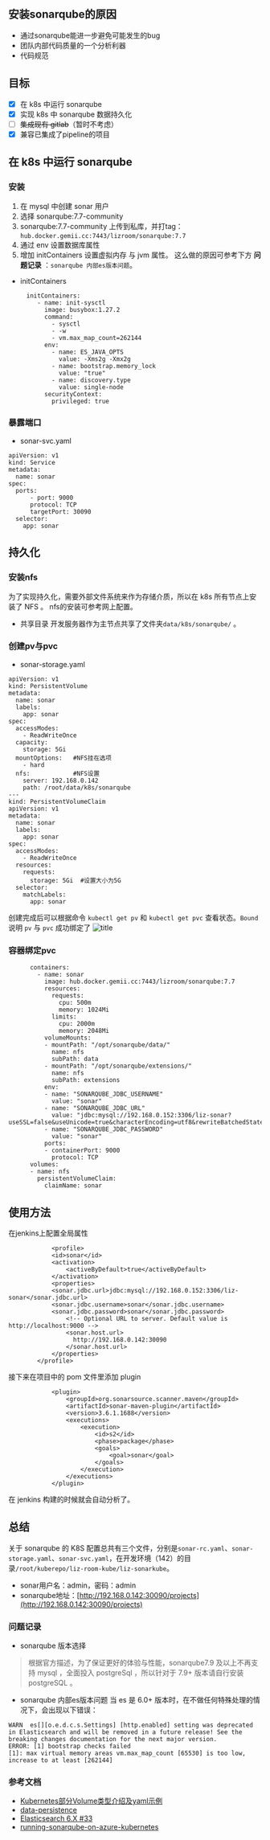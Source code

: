 ## 安装sonarqube的原因

* 通过sonarqube能进一步避免可能发生的bug
* 团队内部代码质量的一个分析利器
* 代码规范

## 目标
- [X] 在 k8s 中运行 sonarqube
- [X] 实现 k8s 中 sonarqube 数据持久化
- [ ] ~~集成现有 gitlab~~（暂时不考虑）
- [X] 兼容已集成了pipeline的项目
## 在 k8s 中运行 sonarqube
### 安装
1. 在 mysql 中创建 sonar 用户
2. 选择 sonarqube:7.7-community
3. sonarqube:7.7-community 上传到私库，并打tag：`hub.docker.gemii.cc:7443/lizroom/sonarqube:7.7`
4. 通过 env 设置数据库属性
5. 增加 initContainers 设置虚拟内存 与 jvm 属性。
这么做的原因可参考下方 **问题记录** ：`sonarqube 内部es版本问题`。

* initContainers
```
     initContainers:
        - name: init-sysctl
          image: busybox:1.27.2
          command:
            - sysctl
            - -w
            - vm.max_map_count=262144
          env:
            - name: ES_JAVA_OPTS
              value: -Xms2g -Xmx2g
            - name: bootstrap.memory_lock
              value: "true"
            - name: discovery.type
              value: single-node
          securityContext:
            privileged: true
```
### 暴露端口
* sonar-svc.yaml
```
apiVersion: v1
kind: Service
metadata:
  name: sonar
spec:
  ports:
      - port: 9000
      protocol: TCP
      targetPort: 30090
  selector:
    app: sonar
```

## 持久化
### 安装nfs
为了实现持久化，需要外部文件系统来作为存储介质，所以在 k8s 所有节点上安装了 NFS 。
nfs的安装可参考网上配置。
* 共享目录
开发服务器作为主节点共享了文件夹`data/k8s/sonarqube/` 。
### 创建pv与pvc
* sonar-storage.yaml
```
apiVersion: v1
kind: PersistentVolume
metadata:
  name: sonar
  labels:
    app: sonar
spec:
  accessModes:       
    - ReadWriteOnce
  capacity:          
    storage: 5Gi
  mountOptions:   #NFS挂在选项
    - hard  
  nfs:            #NFS设置
    server: 192.168.0.142
    path: /root/data/k8s/sonarqube
---
kind: PersistentVolumeClaim
apiVersion: v1
metadata:
  name: sonar
  labels:
    app: sonar
spec:
  accessModes:
    - ReadWriteOnce
  resources:
    requests:
      storage: 5Gi  #设置大小为5G
  selector:
    matchLabels:
      app: sonar
```
创建完成后可以根据命令 `kubectl get pv` 和 `kubectl get pvc` 查看状态。`Bound` 说明 `pv` 与 `pvc` 成功绑定了
![title](https://raw.githubusercontent.com/YpandaGit/pics/master/gemii/2019/09/03/1567479869435-1567479869470.png)

### 容器绑定pvc
```
      containers:
        - name: sonar
          image: hub.docker.gemii.cc:7443/lizroom/sonarqube:7.7
          resources:
            requests:
              cpu: 500m
              memory: 1024Mi
            limits:
              cpu: 2000m
              memory: 2048Mi
          volumeMounts:
          - mountPath: "/opt/sonarqube/data/"
            name: nfs
            subPath: data
          - mountPath: "/opt/sonarqube/extensions/"
            name: nfs
            subPath: extensions
          env:
          - name: "SONARQUBE_JDBC_USERNAME"
            value: "sonar"
          - name: "SONARQUBE_JDBC_URL"
            value: "jdbc:mysql://192.168.0.152:3306/liz-sonar?useSSL=false&useUnicode=true&characterEncoding=utf8&rewriteBatchedStatements=true&useConfigs=maxPerformance"
          - name: "SONARQUBE_JDBC_PASSWORD"
            value: "sonar"
          ports:
          - containerPort: 9000
            protocol: TCP
      volumes:
      - name: nfs
        persistentVolumeClaim:
          claimName: sonar
```

## 使用方法
在jenkins上配置全局属性
```
            <profile>
            <id>sonar</id>
            <activation>
                <activeByDefault>true</activeByDefault>
            </activation>
            <properties>
            <sonar.jdbc.url>jdbc:mysql://192.168.0.152:3306/liz-sonar</sonar.jdbc.url>
            <sonar.jdbc.username>sonar</sonar.jdbc.username>
            <sonar.jdbc.password>sonar</sonar.jdbc.password>
                <!-- Optional URL to server. Default value is http://localhost:9000 -->
                <sonar.host.url>
                  http://192.168.0.142:30090
                </sonar.host.url>
            </properties>
        </profile>
```
接下来在项目中的 pom 文件里添加 plugin
```
 			<plugin>
				<groupId>org.sonarsource.scanner.maven</groupId>
				<artifactId>sonar-maven-plugin</artifactId>
				<version>3.6.1.1688</version>
				<executions>
					<execution>
						<id>s2</id>
						<phase>package</phase>
						<goals>
							<goal>sonar</goal>
						</goals>
					</execution>
				</executions>
			</plugin>
```

在 jenkins 构建的时候就会自动分析了。

## 总结
关于 sonarqube 的 K8S 配置总共有三个文件，分别是`sonar-rc.yaml`、`sonar-storage.yaml`、`sonar-svc.yaml`，在开发环境（142）的目录`/root/kuberepo/liz-room-kube/liz-sonarkube`。

* sonar用户名：admin，密码：admin
* sonarqube地址：[http://192.168.0.142:30090/projects](http://192.168.0.142:30090/projects)

### 问题记录

* sonarqube 版本选择
> 根据官方描述，为了保证更好的体验与性能，sonarqube7.9 及以上不再支持 mysql ，全面投入 postgreSql ，所以针对于 7.9+ 版本请自行安装 postgreSQL 。

* sonarqube 内部es版本问题
当 es 是 6.0+ 版本时，在不做任何特殊处理的情况下，会出现以下错误：
```
WARN  es[][o.e.d.c.s.Settings] [http.enabled] setting was deprecated in Elasticsearch and will be removed in a future release! See the breaking changes documentation for the next major version.
ERROR: [1] bootstrap checks failed
[1]: max virtual memory areas vm.max_map_count [65530] is too low, increase to at least [262144]
```

### 参考文档
* [Kubernetes部分Volume类型介绍及yaml示例](https://www.cnblogs.com/zhenyuyaodidiao/p/6594541.html)
* [data-persistence](https://github.com/gregbkr/kubernetes-kargo-logging-monitoring#8-data-persistence)
* [Elasticsearch 6.X #33](https://github.com/gregbkr/kubernetes-kargo-logging-monitoring#8-data-persistence)
* [running-sonarqube-on-azure-kubernetes](https://medium.com/@akamenev/running-sonarqube-on-azure-kubernetes-92a1b9051120)